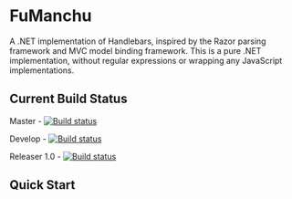 FuManchu
========

A .NET implementation of Handlebars, inspired by the Razor parsing framework and MVC model binding framework. This is a pure .NET implementation, without regular expressions or wrapping any JavaScript implementations.

Current Build Status
--------------------

Master - [![Build status](https://ci.appveyor.com/api/projects/status/yl1kuo2q42i8e7j0/branch/master?svg=true)](https://ci.appveyor.com/project/Antaris/fumanchu/branch/master)

Develop - [![Build status](https://ci.appveyor.com/api/projects/status/yl1kuo2q42i8e7j0/branch/develop?svg=true)](https://ci.appveyor.com/project/Antaris/fumanchu/branch/develop)

Releaser 1.0 - [![Build status](https://ci.appveyor.com/api/projects/status/yl1kuo2q42i8e7j0/branch/release-1.0?svg=true)](https://ci.appveyor.com/project/Antaris/fumanchu/branch/release-1.0)

Quick Start
-----------

````

````
